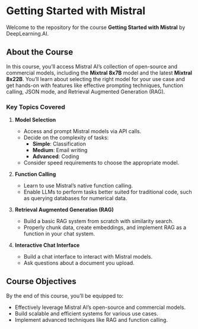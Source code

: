# Getting Started with Mistral

Welcome to the repository for the course **Getting Started with Mistral** by DeepLearning.AI.

## About the Course

In this course, you’ll access Mistral AI’s collection of open-source and commercial models, including the **Mixtral 8x7B** model and the latest **Mixtral 8x22B**. You’ll learn about selecting the right model for your use case and get hands-on with features like effective prompting techniques, function calling, JSON mode, and Retrieval Augmented Generation (RAG).

### Key Topics Covered

1. **Model Selection**
   - Access and prompt Mistral models via API calls.
   - Decide on the complexity of tasks:
     - **Simple**: Classification
     - **Medium**: Email writing
     - **Advanced**: Coding
   - Consider speed requirements to choose the appropriate model.

2. **Function Calling**
   - Learn to use Mistral’s native function calling.
   - Enable LLMs to perform tasks better suited for traditional code, such as querying databases for numerical data.
   
3. **Retrieval Augmented Generation (RAG)**
   - Build a basic RAG system from scratch with similarity search.
   - Properly chunk data, create embeddings, and implement RAG as a function in your chat system.

4. **Interactive Chat Interface**
   - Build a chat interface to interact with Mistral models.
   - Ask questions about a document you upload.

## Course Objectives

By the end of this course, you’ll be equipped to:
- Effectively leverage Mistral AI’s open-source and commercial models.
- Build scalable and efficient systems for various use cases.
- Implement advanced techniques like RAG and function calling.
